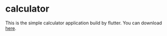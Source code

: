 # calculator

This is the simple calculator application build by flutter. You can download [here](https://drive.google.com/file/d/1Hj_tRKdLgZM3ZTgCi3MCIM96QypTNapg/view?usp=sharing).
